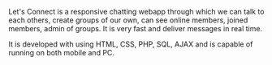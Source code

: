 
 Let's Connect is a responsive chatting webapp through which we can talk to each others, create groups of our own, can see online members, joined members, admin of groups. It is very fast and deliver messages in real time. 

 It is developed with using HTML, CSS, PHP, SQL, AJAX and is capable of running on both mobile and PC. 
 
